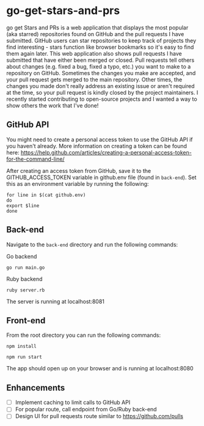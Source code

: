 # go-get-stars-and-prs
go get Stars and PRs is a web application that displays the most popular (aka starred) repositories found on GitHub and the pull requests I have submitted. GitHub users can star repositories to keep track of projects they find interesting - stars function like browser bookmarks so it's easy to find them again later. This web application also shows pull requests I have submitted that have either been merged or closed. Pull requests tell others about changes (e.g. fixed a bug, fixed a typo, etc.) you want to make to a repository on GitHub. Sometimes the changes you make are accepted, and your pull request gets merged to the main repository. Other times, the changes you made don't really address an existing issue or aren't required at the time, so your pull request is kindly closed by the project maintainers. I recently started contributing to open-source projects and I wanted a way to show others the work that I've done!

## GitHub API
You might need to create a personal access token to use the GitHub API if you haven't already. More information on creating a token can be found here: https://help.github.com/articles/creating-a-personal-access-token-for-the-command-line/

After creating an access token from GitHub, save it to the GITHUB\_ACCESS\_TOKEN variable in github.env file (found in `back-end`). Set this as an environment variable by running the following:
```
for line in $(cat github.env)
do
export $line
done
```

## Back-end
Navigate to the `back-end` directory and run the following commands:

Go backend
```
go run main.go
```

Ruby backend
```
ruby server.rb
```
The server is running at localhost:8081

## Front-end
From the root directory you can run the following commands:
```
npm install

npm run start
```
The app should open up on your browser and is running at localhost:8080

## Enhancements
- [ ] Implement caching to limit calls to GitHub API
- [ ] For popular route, call endpoint from Go/Ruby back-end
- [ ] Design UI for pull requests route similar to https://github.com/pulls

